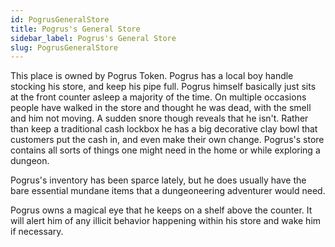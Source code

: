```yaml
---
id: PogrusGeneralStore
title: Pogrus's General Store
sidebar_label: Pogrus's General Store
slug: PogrusGeneralStore
---
```


This place is owned by Pogrus Token. Pogrus has a local boy handle stocking his store, and keep his pipe full. Pogrus himself basically just sits at the front counter asleep a majority of the time. On multiple occasions people have walked in the store and thought he was dead, with the smell and him not moving. A sudden snore though reveals that he isn't. Rather than keep a traditional cash lockbox he has a big decorative clay bowl that customers put the cash in, and even make their own change. Pogrus's store contains all sorts of things one might need in the home or while exploring a dungeon.

Pogrus's inventory has been sparce lately, but he does usually have the bare essential mundane items that a dungeoneering adventurer would need.

Pogrus owns a magical eye that he keeps on a shelf above the counter. It will alert him of any illicit behavior happening within his store and wake him if necessary.